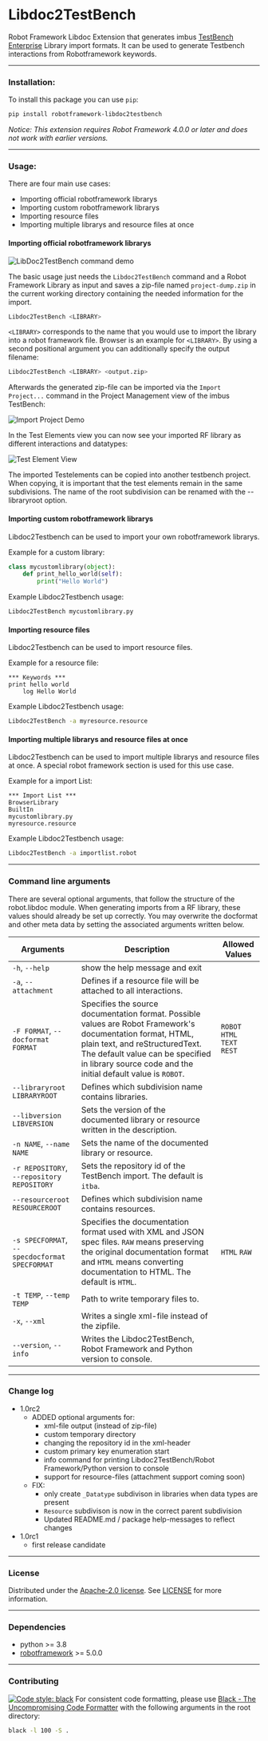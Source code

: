 # Libdoc2TestBench
Robot Framework Libdoc Extension that generates imbus [TestBench Enterprise](https://www.imbus.de/en/testbench-enterprise) Library import formats.
It can be used to generate Testbench interactions from Robotframework keywords.
___

### Installation:

To install this package you can use  `pip`:

```bash
pip install robotframework-libdoc2testbench
```

*Notice: This extension requires Robot Framework 4.0.0 or later and does not work with earlier versions.*
___
### Usage:

There are four main use cases:
* Importing official robotframework librarys
* Importing custom robotframework librarys
* Importing resource files
* Importing multiple librarys and resource files at once

#### Importing official robotframework librarys

![LibDoc2TestBench command demo](res/example_usage.gif)

The basic usage just needs the ``Libdoc2TestBench`` command and a Robot Framework Library as input and saves a zip-file named `project-dump.zip` in the current working directory containing the needed information for the import.

```bash
Libdoc2TestBench <LIBRARY>
```
`<LIBRARY>` corresponds to the name that you would use to import the library into a robot framework file.
Browser is an example for `<LIBRARY>`.
By using a second positional argument you can additionally specify the output filename:

```bash
Libdoc2TestBench <LIBRARY> <output.zip>
```

Afterwards the generated zip-file can be imported via the `Import Project...` command in the Project Management view of the imbus TestBench:

![Import Project Demo](res/projectmanagement_view.gif)

In the Test Elements view you can now see your imported RF library as different interactions and datatypes:

![Test Element View](res/test_element_view.png)

The imported Testelements can be copied into another testbench project. When copying, it is important that the test elements remain in the same subdivisions. The name of the root subdivision can be renamed with the --libraryroot option.

#### Importing custom robotframework librarys

Libdoc2Testbench can be used to import your own robotframework librarys.

Example for a custom library:
```python
class mycustomlibrary(object):
    def print_hello_world(self):
        print("Hello World")
```

Example Libdoc2Testbench usage:

```bash
Libdoc2TestBench mycustomlibrary.py
```

#### Importing resource files

Libdoc2Testbench can be used to import resource files.

Example for a resource file:

```robotframework
*** Keywords ***
print hello world
	log	Hello World
```

Example Libdoc2Testbench usage:

```bash
Libdoc2TestBench -a myresource.resource
```

#### Importing multiple librarys and resource files at once

Libdoc2Testbench can be used to import multiple librarys and resource files at once. A special robot framework section is used for this use case.

Example for a import List:

```robotframework
*** Import List ***
BrowserLibrary
BuiltIn
mycustomlibrary.py
myresource.resource
```

Example Libdoc2Testbench usage:

```bash
Libdoc2TestBench -a importlist.robot
```

___
### Command line arguments
There are several optional arguments, that follow the structure of the robot.libdoc module. When generating imports from a RF library, these values should already be set up correctly. You may overwrite the docformat and other meta data by setting the associated arguments written below.

| Arguments 	| Description 	| Allowed Values 	|
|-	|-	|-	|
| `-h`, `--help` | show the help message and exit
| `-a`, `--attachment` |  Defines if a resource file will be attached to all interactions.
| `-F FORMAT`, `--docformat FORMAT` 	| Specifies the source documentation format.  Possible values are Robot Framework's documentation format, HTML, plain text, and reStructuredText.  The default value can be specified in library source code and the initial default value is `ROBOT`. 	| `ROBOT` `HTML` `TEXT` `REST` 	|
| `--libraryroot LIBRARYROOT`| Defines which subdivision name contains libraries.
| `--libversion LIBVERSION` | Sets the version of the documented library or resource written in the description.
| `-n NAME`, `--name NAME` 	| Sets the name of the documented library or resource. 	|  	|
| `-r REPOSITORY`, `--repository REPOSITORY`| Sets the repository id of the TestBench import. The default is `itba`.||
| `--resourceroot RESOURCEROOT` | Defines which subdivision name contains resources.
| `-s SPECFORMAT`, `--specdocformat SPECFORMAT` 	| Specifies the documentation format used with XML and JSON spec files.  `RAW` means preserving the original documentation format and `HTML` means converting documentation to HTML.  The default is `HTML`. 	| `HTML` `RAW` 	|
|`-t TEMP`, `--temp TEMP`| Path to write temporary files to.|
| `-x`, `--xml`| Writes a single xml-file instead of the zipfile.|
| `--version`, `--info` 	| Writes the Libdoc2TestBench, Robot Framework and Python version to console. 	|  	|
___

### Change log
* 1.0rc2
    * ADDED optional arguments for:
        * xml-file output (instead of zip-file)
        * custom temporary directory
        * changing the repository id in the xml-header
        * custom primary key enumeration start
        * info command for printing Libdoc2TestBench/Robot Framework/Python version to console
        * support for resource-files (attachment support coming soon)
    * FIX:
        * only create `_Datatype` subdivison in libraries when data types are present
        * `Resource` subdivison is now in the correct parent subdivision
        * Updated README.md / package help-messages to reflect changes
* 1.0rc1
    * first release candidate

___
### License
Distributed under the [Apache-2.0 license](https://github.com/imbus/robotframework-libdoc2testbench/blob/main/LICENSE). See [LICENSE](LICENSE) for more information.
___
### Dependencies
 - python >= 3.8
 - [robotframework](https://github.com/robotframework/robotframework) >= 5.0.0
___
### Contributing
[![Code style: black](https://img.shields.io/badge/code%20style-black-000000.svg)](https://github.com/psf/black)
For consistent code formatting, please use [Black - The Uncompromising Code Formatter](https://github.com/psf/black) with the following arguments in the root directory:
```bash
black -l 100 -S .
```